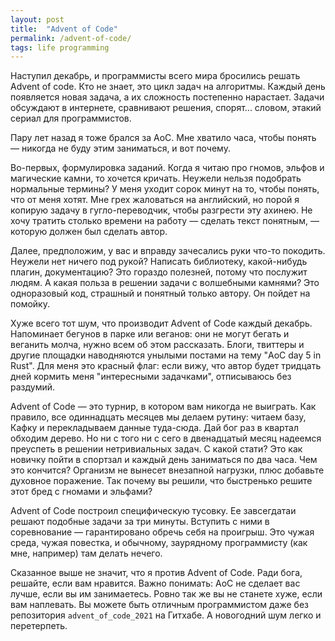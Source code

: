 ```yaml
---
layout: post
title:  "Advent of Code"
permalink: /advent-of-code/
tags: life programming
---
```


Наступил декабрь, и программисты всего мира бросились решать Advent of code. Кто
не знает, это цикл задач на алгоритмы. Каждый день появляется новая задача, а их
сложность постепенно нарастает. Задачи обсуждают в интернете, сравнивают
решения, спорят... словом, этакий сериал для программистов.

Пару лет назад я тоже брался за AoC. Мне хватило часа, чтобы понять — никогда не
буду этим заниматься, и вот почему.

Во-первых, формулировка заданий. Когда я читаю про гномов, эльфов и магические
камни, то хочется кричать. Неужели нельзя подобрать нормальные термины? У меня
уходит сорок минут на то, чтобы понять, что от меня хотят. Мне грех жаловаться
на английский, но порой я копирую задачу в гугло-переводчик, чтобы разгрести эту
ахинею. Не хочу тратить столько времени на работу — сделать текст понятным, —
которую должен был сделать автор.

Далее, предположим, у вас и вправду зачесались руки что-то покодить. Неужели нет
ничего под рукой? Написать библиотеку, какой-нибудь плагин, документацию? Это
гораздо полезней, потому что послужит людям. А какая польза в решении задачи с
волшебными камнями? Это одноразовый код, страшный и понятный только автору. Он
пойдет на помойку.

Хуже всего тот шум, что производит Advent of Code каждый декабрь. Напоминает
бегунов в парке или веганов: они не могут бегать и веганить молча, нужно всем об
этом рассказать. Блоги, твиттеры и другие площадки наводняются унылыми постами
на тему "AoС day 5 in Rust". Для меня это красный флаг: если вижу, что автор
будет тридцать дней кормить меня "интересными задачками", отписываюсь без
раздумий.

Advent of Code — это турнир, в котором вам никогда не выиграть. Как правило, все
одиннадцать месяцев мы делаем рутину: читаем базу, Кафку и перекладываем данные
туда-сюда. Дай бог раз в квартал обходим дерево. Но ни с того ни с сего в
двенадцатый месяц надеемся преуспеть в решении нетривиальных задач. С какой
стати? Это как новичку пойти в спортзал и каждый день заниматься по два
часа. Чем это кончится? Организм не вынесет внезапной нагрузки, плюс добавьте
духовное поражение. Так почему вы решили, что быстренько решите этот бред с
гномами и эльфами?

Advent of Code построил специфическую тусовку. Ее завсегдатаи решают подобные
задачи за три минуты. Вступить с ними в соревнование — гарантировано обречь себя
на проигрыш. Это чужая среда, чужая повестка, и обычному, заурядному
программисту (как мне, например) там делать нечего.

Сказанное выше не значит, что я против Advent of Code. Ради бога, решайте, если
вам нравится. Важно понимать: AoC не сделает вас лучше, если вы им
занимаетесь. Ровно так же вы не станете хуже, если вам наплевать. Вы можете быть
отличным программистом даже без репозитория `advent_of_code_2021` на Гитхабе. А
новогодний шум легко и перетерпеть.
